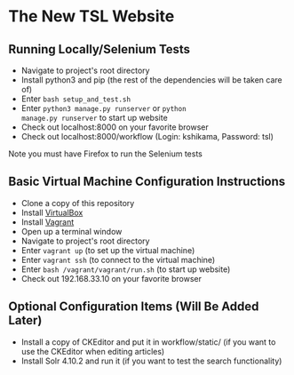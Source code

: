 The New TSL Website
===================

Running Locally/Selenium Tests
--------------------------

- Navigate to project's root directory
- Install python3 and pip (the rest of the dependencies will be taken care of)
- Enter <code>bash setup_and_test.sh</code>
- Enter <code>python3 manage.py runserver</code> or <code>python manage.py runserver</code> to start up website
- Check out localhost:8000 on your favorite browser
- Check out localhost:8000/workflow (Login: kshikama, Password: tsl)

Note you must have Firefox to run the Selenium tests


Basic Virtual Machine Configuration Instructions
--------------------------

- Clone a copy of this repository
- Install [VirtualBox](https://www.virtualbox.org/wiki/Downloads)
- Install [Vagrant](https://www.vagrantup.com/downloads.html)
- Open up a terminal window
- Navigate to project's root directory
- Enter <code>vagrant up</code> (to set up the virtual machine)
- Enter <code>vagrant ssh</code> (to connect to the virtual machine)
- Enter <code>bash /vagrant/vagrant/run.sh</code> (to start up website)
- Check out 192.168.33.10 on your favorite browser

Optional Configuration Items (Will Be Added Later)
--------------------------------------------------

- Install a copy of CKEditor and put it in workflow/static/ (if you want to use the CKEditor when editing articles)
- Install Solr 4.10.2 and run it (if you want to test the search functionality)